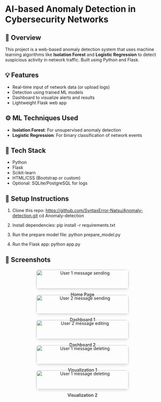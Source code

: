 # AI-based Anomaly Detection in Cybersecurity Networks

## 📌 Overview
This project is a web-based anomaly detection system that uses machine learning algorithms like **Isolation Forest** and **Logistic Regression** to detect suspicious activity in network traffic. Built using Python and Flask.

## 💡 Features
- Real-time input of network data (or upload logs)
- Detection using trained ML models
- Dashboard to visualize alerts and results
- Lightweight Flask web app

## ⚙️ ML Techniques Used
- **Isolation Forest**: For unsupervised anomaly detection
- **Logistic Regression**: For binary classification of network events

## 🚀 Tech Stack
- Python
- Flask
- Scikit-learn
- HTML/CSS (Bootstrap or custom)
- Optional: SQLite/PostgreSQL for logs

## 🔧 Setup Instructions
1. Clone this repo:
https://github.com/SyntaxError-Natsu/Anomaly-detection.git
cd Anomaly-detection

2. Install dependencies:
pip install -r requirements.txt

3. Run the prepare model file:
python prepare_model.py

4. Run the Flask app:
python app.py

## 📸 Screenshots

<div style="display: flex; justify-content: center; flex-wrap: wrap; gap: 20px; margin-top: 20px;">
  <div style="width: 300px; text-align: center;">
    <img src="https://github.com/user-attachments/assets/1e2f43a4-471e-4f16-9a37-697a1669deb4" alt="User 1 message sending" style="width: 100%; border-radius: 8px; box-shadow: 0 4px 8px rgba(0,0,0,0.1);">
    <p style="margin-top: 10px; font-weight: 500; text-align: center;">Home Page</p>
  </div>
  <div style="width: 300px; text-align: center;">
    <img src="https://github.com/user-attachments/assets/5ecd261c-03ff-4cfb-a9ab-928506479201" alt="User 2 message sending" style="width: 100%; border-radius: 8px; box-shadow: 0 4px 8px rgba(0,0,0,0.1);">
    <p style="margin-top: 10px; font-weight: 500; text-align: center;">Dashboard 1</p>
  </div>
  <div style="width: 300px; text-align: center;">
    <img src="https://github.com/user-attachments/assets/d52712b1-bc3e-4cd1-ba5e-c4817f996fe6" alt="User 2 message editing" style="width: 100%; border-radius: 8px; box-shadow: 0 4px 8px rgba(0,0,0,0.1);">
    <p style="margin-top: 10px; font-weight: 500; text-align: center;">Dashboard 2</p>
  </div>
  <div style="width: 300px; text-align: center;">
    <img src="https://github.com/user-attachments/assets/1cb88c20-3719-4ff4-a593-e8a94cb77ad8" alt="User 1 message deleting" style="width: 100%; border-radius: 8px; box-shadow: 0 4px 8px rgba(0,0,0,0.1);">
    <p style="margin-top: 10px; font-weight: 500; text-align: center;">Visualization 1</p>
  </div>
   <div style="width: 300px; text-align: center;">
    <img src="https://github.com/user-attachments/assets/65183176-c29a-46b5-9282-3f0de31e1c8c" alt="User 1 message deleting" style="width: 100%; border-radius: 8px; box-shadow: 0 4px 8px rgba(0,0,0,0.1);">
    <p style="margin-top: 10px; font-weight: 500; text-align: center;">Visualization 2</p>
  </div>
</div>
